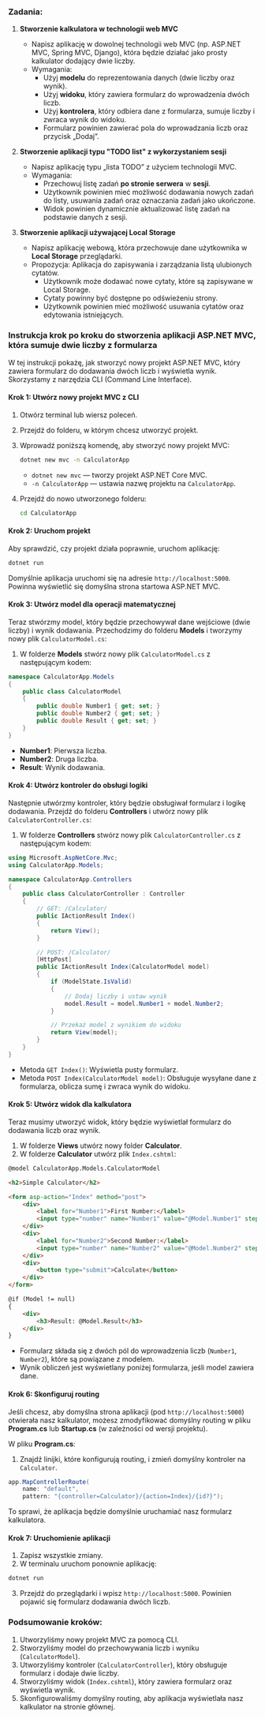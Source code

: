 ### Zadania:

1. **Stworzenie kalkulatora w technologii web MVC**
   - Napisz aplikację w dowolnej technologii web MVC (np. ASP.NET MVC, Spring MVC, Django), która będzie działać jako prosty kalkulator dodający dwie liczby.
   - Wymagania:
     - Użyj **modelu** do reprezentowania danych (dwie liczby oraz wynik).
     - Użyj **widoku**, który zawiera formularz do wprowadzenia dwóch liczb.
     - Użyj **kontrolera**, który odbiera dane z formularza, sumuje liczby i zwraca wynik do widoku.
     - Formularz powinien zawierać pola do wprowadzania liczb oraz przycisk „Dodaj”.

2. **Stworzenie aplikacji typu "TODO list" z wykorzystaniem sesji**
   - Napisz aplikację typu „lista TODO” z użyciem technologii MVC.
   - Wymagania:
     - Przechowuj listę zadań **po stronie serwera** w **sesji**.
     - Użytkownik powinien mieć możliwość dodawania nowych zadań do listy, usuwania zadań oraz oznaczania zadań jako ukończone.
     - Widok powinien dynamicznie aktualizować listę zadań na podstawie danych z sesji.

3. **Stworzenie aplikacji używającej Local Storage**
   - Napisz aplikację webową, która przechowuje dane użytkownika w **Local Storage** przeglądarki.
   - Propozycja: Aplikacja do zapisywania i zarządzania listą ulubionych cytatów.
     - Użytkownik może dodawać nowe cytaty, które są zapisywane w Local Storage.
     - Cytaty powinny być dostępne po odświeżeniu strony.
     - Użytkownik powinien mieć możliwość usuwania cytatów oraz edytowania istniejących.

 ### Instrukcja krok po kroku do stworzenia aplikacji ASP.NET MVC, która sumuje dwie liczby z formularza

W tej instrukcji pokażę, jak stworzyć nowy projekt ASP.NET MVC, który zawiera formularz do dodawania dwóch liczb i wyświetla wynik. Skorzystamy z narzędzia CLI (Command Line Interface).

#### Krok 1: Utwórz nowy projekt MVC z CLI

1. Otwórz terminal lub wiersz poleceń.
2. Przejdź do folderu, w którym chcesz utworzyć projekt.

3. Wprowadź poniższą komendę, aby stworzyć nowy projekt MVC:

   ```bash
   dotnet new mvc -n CalculatorApp
   ```

   - `dotnet new mvc` — tworzy projekt ASP.NET Core MVC.
   - `-n CalculatorApp` — ustawia nazwę projektu na `CalculatorApp`.

4. Przejdź do nowo utworzonego folderu:

   ```bash
   cd CalculatorApp
   ```

#### Krok 2: Uruchom projekt

Aby sprawdzić, czy projekt działa poprawnie, uruchom aplikację:

```bash
dotnet run
```

Domyślnie aplikacja uruchomi się na adresie `http://localhost:5000`. Powinna wyświetlić się domyślna strona startowa ASP.NET MVC.

#### Krok 3: Utwórz model dla operacji matematycznej

Teraz stwórzmy model, który będzie przechowywał dane wejściowe (dwie liczby) i wynik dodawania. Przechodzimy do folderu **Models** i tworzymy nowy plik `CalculatorModel.cs`:

1. W folderze **Models** stwórz nowy plik `CalculatorModel.cs` z następującym kodem:

```csharp
namespace CalculatorApp.Models
{
    public class CalculatorModel
    {
        public double Number1 { get; set; }
        public double Number2 { get; set; }
        public double Result { get; set; }
    }
}
```

- **Number1**: Pierwsza liczba.
- **Number2**: Druga liczba.
- **Result**: Wynik dodawania.

#### Krok 4: Utwórz kontroler do obsługi logiki

Następnie utwórzmy kontroler, który będzie obsługiwał formularz i logikę dodawania. Przejdź do folderu **Controllers** i utwórz nowy plik `CalculatorController.cs`:

1. W folderze **Controllers** stwórz nowy plik `CalculatorController.cs` z następującym kodem:

```csharp
using Microsoft.AspNetCore.Mvc;
using CalculatorApp.Models;

namespace CalculatorApp.Controllers
{
    public class CalculatorController : Controller
    {
        // GET: /Calculator/
        public IActionResult Index()
        {
            return View();
        }

        // POST: /Calculator/
        [HttpPost]
        public IActionResult Index(CalculatorModel model)
        {
            if (ModelState.IsValid)
            {
                // Dodaj liczby i ustaw wynik
                model.Result = model.Number1 + model.Number2;
            }

            // Przekaż model z wynikiem do widoku
            return View(model);
        }
    }
}
```

- Metoda `GET Index()`: Wyświetla pusty formularz.
- Metoda `POST Index(CalculatorModel model)`: Obsługuje wysyłane dane z formularza, oblicza sumę i zwraca wynik do widoku.

#### Krok 5: Utwórz widok dla kalkulatora

Teraz musimy utworzyć widok, który będzie wyświetlał formularz do dodawania liczb oraz wynik.

1. W folderze **Views** utwórz nowy folder **Calculator**.
2. W folderze **Calculator** utwórz plik `Index.cshtml`:

```html
@model CalculatorApp.Models.CalculatorModel

<h2>Simple Calculator</h2>

<form asp-action="Index" method="post">
    <div>
        <label for="Number1">First Number:</label>
        <input type="number" name="Number1" value="@Model.Number1" step="any" />
    </div>
    <div>
        <label for="Number2">Second Number:</label>
        <input type="number" name="Number2" value="@Model.Number2" step="any" />
    </div>
    <div>
        <button type="submit">Calculate</button>
    </div>
</form>

@if (Model != null)
{
    <div>
        <h3>Result: @Model.Result</h3>
    </div>
}
```

- Formularz składa się z dwóch pól do wprowadzenia liczb (`Number1`, `Number2`), które są powiązane z modelem.
- Wynik obliczeń jest wyświetlany poniżej formularza, jeśli model zawiera dane.

#### Krok 6: Skonfiguruj routing

Jeśli chcesz, aby domyślna strona aplikacji (pod `http://localhost:5000`) otwierała nasz kalkulator, możesz zmodyfikować domyślny routing w pliku **Program.cs** lub **Startup.cs** (w zależności od wersji projektu).

W pliku **Program.cs**:

1. Znajdź linijki, które konfigurują routing, i zmień domyślny kontroler na `Calculator`.

```csharp
app.MapControllerRoute(
    name: "default",
    pattern: "{controller=Calculator}/{action=Index}/{id?}");
```

To sprawi, że aplikacja będzie domyślnie uruchamiać nasz formularz kalkulatora.

#### Krok 7: Uruchomienie aplikacji

1. Zapisz wszystkie zmiany.
2. W terminalu uruchom ponownie aplikację:

```bash
dotnet run
```

3. Przejdź do przeglądarki i wpisz `http://localhost:5000`. Powinien pojawić się formularz dodawania dwóch liczb.

### Podsumowanie kroków:

1. Utworzyliśmy nowy projekt MVC za pomocą CLI.
2. Stworzyliśmy model do przechowywania liczb i wyniku (`CalculatorModel`).
3. Utworzyliśmy kontroler (`CalculatorController`), który obsługuje formularz i dodaje dwie liczby.
4. Stworzyliśmy widok (`Index.cshtml`), który zawiera formularz oraz wyświetla wynik.
5. Skonfigurowaliśmy domyślny routing, aby aplikacja wyświetlała nasz kalkulator na stronie głównej.

 